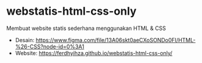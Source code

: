 # webstatis-html-css-only
Membuat website statis sederhana menggunakan HTML &amp; CSS

- Desain: https://www.figma.com/file/13A06skt0aeCXoSONDo0FI/HTML-%26-CSS?node-id=0%3A1
- Website: https://ferdhyihza.github.io/webstatis-html-css-only/
